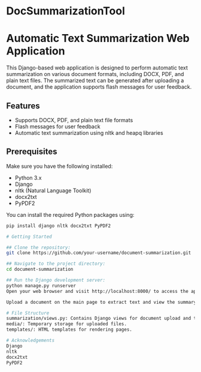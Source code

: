 # DocSummarizationTool
 
# Automatic Text Summarization Web Application

This Django-based web application is designed to perform automatic text summarization on various document formats, including DOCX, PDF, and plain text files. The summarized text can be generated after uploading a document, and the application supports flash messages for user feedback.

## Features

- Supports DOCX, PDF, and plain text file formats
- Flash messages for user feedback
- Automatic text summarization using nltk and heapq libraries

## Prerequisites

Make sure you have the following installed:

- Python 3.x
- Django
- nltk (Natural Language Toolkit)
- docx2txt
- PyPDF2

You can install the required Python packages using:

```bash
pip install django nltk docx2txt PyPDF2

# Getting Started

## Clone the repository:
git clone https://github.com/your-username/document-summarization.git

## Navigate to the project directory:
cd document-summarization

## Run the Django development server:
python manage.py runserver
Open your web browser and visit http://localhost:8000/ to access the application.

Upload a document on the main page to extract text and view the summary on the following page.

# File Structure
summarization/views.py: Contains Django views for document upload and text summarization.
media/: Temporary storage for uploaded files.
templates/: HTML templates for rendering pages.

# Acknowledgements
Django
nltk
docx2txt
PyPDF2
